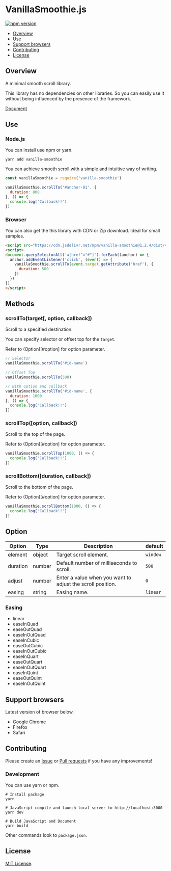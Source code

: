 # VanillaSmoothie.js

[![npm version](https://badge.fury.io/js/vanilla-smoothie.svg)](https://badge.fury.io/js/vanilla-smoothie)

<!-- [GH_PAGES]
[GitHub](https://github.com/kimulaco/vanilla-smoothie)
[GH_PAGES] -->

- [Overview](#overview)
- [Use](#use)
- [Support browsers](#support-browsers)
- [Contributing](#contributing)
- [License](#license)

## Overview

A minimal smooth scroll library.

This library has no dependencies on other libraries. So you can easily use it without being influenced by the presence of the framework.

[Document](https://kimulaco.github.io/vanilla-smoothie/)

## Use

### Node.js

You can install use npm or yarn.

```shell
yarn add vanilla-smoothie
```

You can achieve smooth scroll with a simple and intuitive way of writing.

```js
const vanillaSmoothie = require('vanilla-smoothie')

vanillaSmoothie.scrollTo('#anchor-01', {
  duration: 800
}, () => {
  console.log('Callback!!')
})
```

### Browser

You can also get the this library with CDN or Zip download. Ideal for small samples.

```html
<script src="https://cdn.jsdelivr.net/npm/vanilla-smoothie@1.2.4/dist/vanilla-smoothie.min.js"></script>
<script>
document.querySelectorAll('a[href^="#"]').forEach((anchor) => {
  anchor.addEventListener('click', (event) => {
    vanillaSmoothie.scrollTo(event.target.getAttribute('href'), {
      duration: 500
    })
  })
})
</script>
```

## Methods

### scrollTo(target[, option, callback])

Scroll to a specified destination.

You can specify selector or offset top for the `target`.

Refer to (Option)[#option] for option parameter.

```js
// Selector
vanillaSmoothie.scrollTo('#id-name')

// Offset Top
vanillaSmoothie.scrollTo(300)

// with option and callback
vanillaSmoothie.scrollTo('#id-name', {
  duration: 1000
}, () => {
  console.log('Callback!!')
})
```

### scrollTop([option, callback])

Scroll to the top of the page.

Refer to (Option)[#option] for option parameter.

```js
vanillaSmoothie.scrollTop(1000, () => {
  console.log('Callback!!')
})
```

<!-- [GH_PAGES]
<button type="button" class="js-button-top">Page Top</button>
[GH_PAGES] -->

### scrollBottom([duration, callback])

Scroll to the bottom of the page.

Refer to (Option)[#option] for option parameter.

```js
vanillaSmoothie.scrollBottom(1000, () => {
  console.log('Callback!!')
})
```

<!-- [GH_PAGES]
<button type="button" class="js-button-bottom">Page Bottom</button>
[GH_PAGES] -->

## Option

|  Option  |  Type  |                        Description                         | default  |
| -------- | ------ | ---------------------------------------------------------- | -------- |
| element  | object | Target scroll element.                                     | `window` |
| duration | number | Default number of milliseconds to scroll.                  | `500`    |
| adjust   | number | Enter a value when you want to adjust the scroll position. | `0`      |
| easing   | string | Easing name.                                               | `linear` |

### Easing

- linear
- easeInQuad
- easeOutQuad
- easeInOutQuad
- easeInCubic
- easeOutCubic
- easeInOutCubic
- easeInQuart
- easeOutQuart
- easeInOutQuart
- easeInQuint
- easeOutQuint
- easeInOutQuint

## Support browsers

Latest version of browser below.

- Google Chrome
- Firefox
- Safari

## Contributing

Please create an [Issue](https://github.com/kimulaco/vanilla-smoothie/issues) or [Pull requests](https://github.com/kimulaco/vanilla-smoothie/pulls) if you have any improvements!

### Development

You can use yarn or npm.

```shell
# Install package
yarn

# JavaScript compile and launch local server to http://localhost:3000
yarn dev

# Build JavaScript and Document
yarn build
```

Other commands look to `package.json`.

## License

[MIT License](LICENSE).
